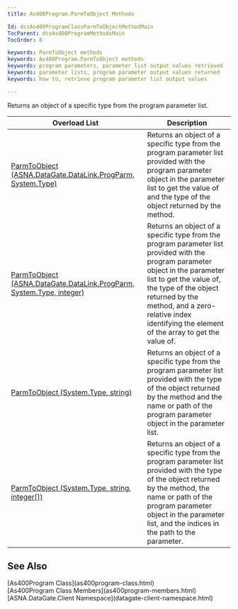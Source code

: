 ```yaml
---
title: As400Program.ParmToObject Methods

Id: dcsAs400ProgramClassParmToObjectMethodMain
TocParent: dcsAs400ProgramMethodsMain
TocOrder: 6

keywords: ParmToObject methods
keywords: As400Program.ParmToObject methods
keywords: program parameters, parameter list output values retrieved
keywords: parameter lists, program parameter output values returned
keywords: how to, retrieve program parameter list output values

---
```


Returns an object of a specific type from the program parameter list.


| Overload List | Description |
| ---- | ---- |
| [ParmToObject (ASNA.DataGate.DataLink.ProgParm, System.Type)](as400program-class-parm-to_object-method3.html) | Returns an object of a specific type from the program parameter list provided with the program parameter object in the parameter list to get the value of and the type of the object returned by the method. |
| [ParmToObject (ASNA.DataGate.DataLink.ProgParm, System.Type, integer)](as400program-class-parm-to_object-method1.html) | Returns an object of a specific type from the program parameter list provided with the program parameter object in the parameter list to get the value of, the type of the object returned by the method, and a zero-relative index identifying the element of the array to get the value of. |
| [ParmToObject (System.Type, string)](as400program-class-parm-to_object-method4.html) | Returns an object of a specific type from the program parameter list provided with the type of the object returned by the method and the name or path of the program parameter object in the parameter list. |
| [ParmToObject (System.Type, string, integer[])](as400program-class-parm-to_object-method2.html) | Returns an object of a specific type from the program parameter list provided with the type of the object returned by the method, the name or path of the program parameter object in the parameter list, and the indices in the path to the parameter. |



## See Also

<dl />
      [As400Program Class](as400program-class.html)
      <br />
      [As400Program Class Members](as400program-members.html)
      <br />
      [ASNA.DataGate.Client Namespace](datagate-client-namespace.html)

